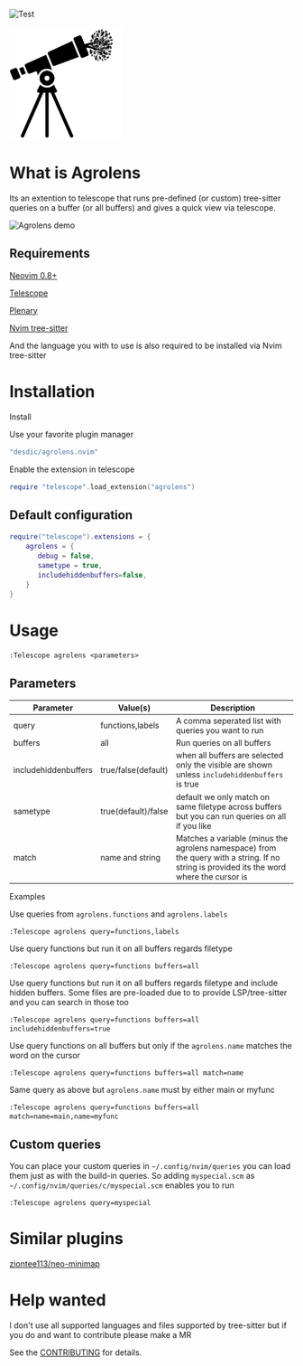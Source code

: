 ![Test](https://github.com/desdic/agrolens.nvim/actions/workflows/ci.yml/badge.svg)

![Agrolens](media/agrolens.png "Agrolens")

# What is Agrolens

Its an extention to telescope that runs pre-defined (or custom) tree-sitter queries on a buffer (or all buffers) and gives a quick view via telescope.

![Agrolens demo](https://www.greyhat.dk/agrolens/agrolens.gif "Agrolens demo")

## Requirements

[Neovim 0.8+](https://github.com/neovim/neovim)

[Telescope](https://github.com/nvim-telescope/telescope.nvim)

[Plenary](https://github.com/nvim-lua/plenary.nvim)

[Nvim tree-sitter](https://github.com/nvim-treesitter/nvim-treesitter)

And the language you with to use is also required to be installed via Nvim tree-sitter

# Installation

Install 

Use your favorite plugin manager

```lua
"desdic/agrolens.nvim"
```

Enable the extension in telescope

```lua
require "telescope".load_extension("agrolens")
```

## Default configuration

```lua
require("telescope").extensions = {
    agrolens = {
       debug = false,
       sametype = true,
       includehiddenbuffers=false,
    }
}
```

# Usage

```
:Telescope agrolens <parameters>
```

## Parameters

| Parameter | Value(s) | Description |
| --- | ---| ----------- |
| query | functions,labels | A comma seperated list with queries you want to run |
| buffers | all | Run queries on all buffers | 
| includehiddenbuffers | true/false(default) | when all buffers are selected only the visible are shown unless `includehiddenbuffers` is true |
| sametype | true(default)/false | default we only match on same filetype across buffers but you can run queries on all if you like |
| match | name and string | Matches a variable (minus the agrolens namespace) from the query with a string. If no string is provided its the word where the cursor is |

Examples

Use queries from `agrolens.functions` and `agrolens.labels`
```
:Telescope agrolens query=functions,labels
```

Use query functions but run it on all buffers regards filetype
```
:Telescope agrolens query=functions buffers=all
```

Use query functions but run it on all buffers regards filetype and include hidden buffers. Some files are pre-loaded
due to to provide LSP/tree-sitter and you can search in those too
```
:Telescope agrolens query=functions buffers=all includehiddenbuffers=true
```

Use query functions on all buffers but only if the `agrolens.name` matches the word on the cursor
```
:Telescope agrolens query=functions buffers=all match=name
```

Same query as above but `agrolens.name` must by either main or myfunc
```
:Telescope agrolens query=functions buffers=all match=name=main,name=myfunc
```

## Custom queries

You can place your custom queries in `~/.config/nvim/queries` you can load them just as with the build-in queries. So adding `myspecial.scm` as `~/.config/nvim/queries/c/myspecial.scm` enables you to run

```
:Telescope agrolens query=myspecial
```

# Similar plugins

[ziontee113/neo-minimap](https://github.com/ziontee113/neo-minimap)

# Help wanted

I don't use all supported languages and files supported by tree-sitter but if you do and want to contribute please make a MR

See the [CONTRIBUTING](CONTRIBUTING.md) for details.
